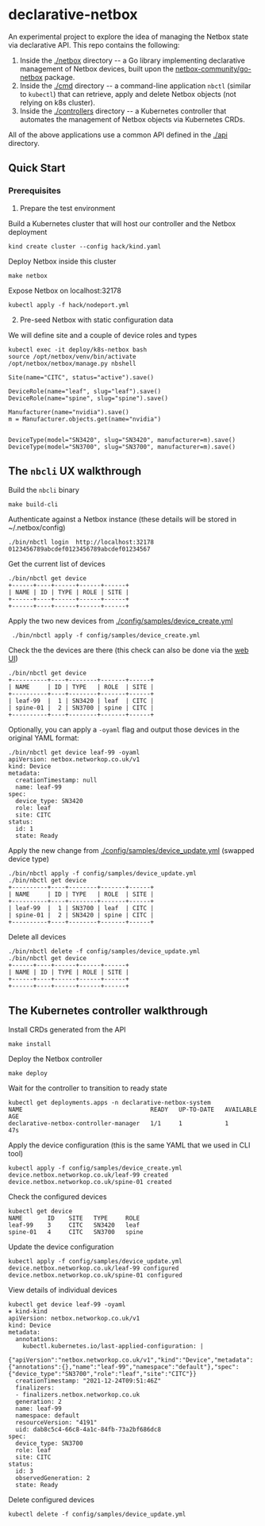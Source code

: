 # declarative-netbox
An experimental project to explore the idea of managing the Netbox state via declarative API. This repo contains the following:

1. Inside the [./netbox](https://github.com/networkop/declarative-netbox/tree/main/netbox) directory -- a Go library implementing declarative management of Netbox devices, built upon the [netbox-community/go-netbox](https://github.com/netbox-community/go-netbox) package.
2. Inside the [./cmd](https://github.com/networkop/declarative-netbox/tree/main/cmd) directory -- a command-line application `nbctl` (similar to `kubectl`) that can retrieve, apply and delete Netbox objects (not relying on k8s cluster).
3. Inside the [./controllers](https://github.com/networkop/declarative-netbox/tree/main/controllers) directory -- a Kubernetes controller that automates the management of Netbox objects via Kubernetes CRDs.

All of the above applications use a common API defined in the [./api](https://github.com/networkop/declarative-netbox/tree/main/api/v1) directory.


## Quick Start

### Prerequisites 

1. Prepare the test environment

Build a Kubernetes cluster that will host our controller and the Netbox deployment

```
kind create cluster --config hack/kind.yaml
```

Deploy Netbox inside this cluster

```
make netbox
```

Expose Netbox on localhost:32178

```
kubectl apply -f hack/nodeport.yml
```

2. Pre-seed Netbox with static configuration data

We will define site and a couple of device roles and types


```
kubectl exec -it deploy/k8s-netbox bash
source /opt/netbox/venv/bin/activate
/opt/netbox/netbox/manage.py nbshell

Site(name="CITC", status="active").save()

DeviceRole(name="leaf", slug="leaf").save()
DeviceRole(name="spine", slug="spine").save()

Manufacturer(name="nvidia").save()
m = Manufacturer.objects.get(name="nvidia")


DeviceType(model="SN3420", slug="SN3420", manufacturer=m).save()
DeviceType(model="SN3700", slug="SN3700", manufacturer=m).save()
```

## The `nbcli` UX walkthrough

Build the `nbcli` binary

```
make build-cli
```

Authenticate against a Netbox instance (these details will be stored in ~/.netbox/config)

```
./bin/nbctl login  http://localhost:32178 0123456789abcdef0123456789abcdef01234567
```


Get the current list of devices

```
./bin/nbctl get device
+------+----+------+------+------+
| NAME | ID | TYPE | ROLE | SITE |
+------+----+------+------+------+
+------+----+------+------+------+
```

Apply the two new devices from [./config/samples/device_create.yml](https://github.com/networkop/declarative-netbox/blob/main/config/samples/device_create.yml)

```
 ./bin/nbctl apply -f config/samples/device_create.yml
```

Check the the devices are there (this check can also be done via the [web UI](http://localhost:32178/dcim/device-types/))

```
./bin/nbctl get device
+----------+----+--------+-------+------+
| NAME     | ID | TYPE   | ROLE  | SITE |
+----------+----+--------+-------+------+
| leaf-99  |  1 | SN3420 | leaf  | CITC |
| spine-01 |  2 | SN3700 | spine | CITC |
+----------+----+--------+-------+------+
```

Optionally, you can apply a `-oyaml` flag and output those devices in the original YAML format:

```
./bin/nbctl get device leaf-99 -oyaml
apiVersion: netbox.networkop.co.uk/v1
kind: Device
metadata:
  creationTimestamp: null
  name: leaf-99
spec:
  device_type: SN3420
  role: leaf
  site: CITC
status:
  id: 1
  state: Ready
```

Apply the new change from [./config/samples/device_update.yml](https://github.com/networkop/declarative-netbox/blob/main/config/samples/device_update.yml) (swapped device type)

```
./bin/nbctl apply -f config/samples/device_update.yml
./bin/nbctl get device
+----------+----+--------+-------+------+
| NAME     | ID | TYPE   | ROLE  | SITE |
+----------+----+--------+-------+------+
| leaf-99  |  1 | SN3700 | leaf  | CITC |
| spine-01 |  2 | SN3420 | spine | CITC |
+----------+----+--------+-------+------+
```

Delete all devices

```
./bin/nbctl delete -f config/samples/device_update.yml
./bin/nbctl get device
+------+----+------+------+------+
| NAME | ID | TYPE | ROLE | SITE |
+------+----+------+------+------+
+------+----+------+------+------+
```

## The Kubernetes controller walkthrough

Install CRDs generated from the API

```
make install
```

Deploy the Netbox controller

```
make deploy
```

Wait for the controller to transition to ready state

```
kubectl get deployments.apps -n declarative-netbox-system
NAME                                    READY   UP-TO-DATE   AVAILABLE   AGE
declarative-netbox-controller-manager   1/1     1            1           47s
```

Apply the device configuration (this is the same YAML that we used in CLI tool)

```
kubectl apply -f config/samples/device_create.yml
device.netbox.networkop.co.uk/leaf-99 created
device.netbox.networkop.co.uk/spine-01 created
```

Check the configured devices

```
kubectl get device
NAME       ID    SITE   TYPE     ROLE
leaf-99    3     CITC   SN3420   leaf
spine-01   4     CITC   SN3700   spine
```

Update the device configuration

```
kubectl apply -f config/samples/device_update.yml
device.netbox.networkop.co.uk/leaf-99 configured
device.netbox.networkop.co.uk/spine-01 configured
```

View details of individual devices

```
kubectl get device leaf-99 -oyaml                                                                                                    ⎈ kind-kind
apiVersion: netbox.networkop.co.uk/v1
kind: Device
metadata:
  annotations:
    kubectl.kubernetes.io/last-applied-configuration: |
      {"apiVersion":"netbox.networkop.co.uk/v1","kind":"Device","metadata":{"annotations":{},"name":"leaf-99","namespace":"default"},"spec":{"device_type":"SN3700","role":"leaf","site":"CITC"}}
  creationTimestamp: "2021-12-24T09:51:46Z"
  finalizers:
  - finalizers.netbox.networkop.co.uk
  generation: 2
  name: leaf-99
  namespace: default
  resourceVersion: "4191"
  uid: dab8c5c4-66c8-4a1c-84fb-73a2bf686dc8
spec:
  device_type: SN3700
  role: leaf
  site: CITC
status:
  id: 3
  observedGeneration: 2
  state: Ready
```

Delete configured devices

```
kubectl delete -f config/samples/device_update.yml
```